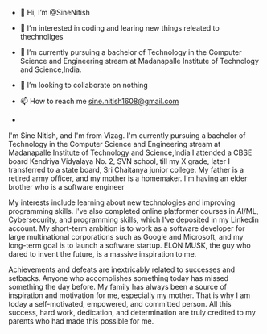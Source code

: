 - 👋 Hi, I’m @SineNitish
- 👀 I’m interested in coding and learing new things releated to thechnoliges 
- 🌱 I’m currently  pursuing a bachelor of Technology in the Computer Science and Engineering stream at Madanapalle Institute of Technology and Science,India.

- 💞️ I’m looking to collaborate on nothing
- 📫 How to reach me sine.nitish1608@gmail.com
- 
I'm Sine Nitish, and I'm from Vizag. I'm currently pursuing a bachelor of Technology in the Computer Science and Engineering stream at Madanapalle Institute of Technology
and Science,India
I attended a CBSE board Kendriya Vidyalaya No. 2, SVN school, till my X grade, later I transferred to a state board, Sri Chaitanya junior college. 
My father is a retired army officer, and my mother is a homemaker. I'm having an elder brother who is a software engineer
 
My interests include learning about new technologies and improving programming skills. I've also completed online platformer courses in AI/ML, Cybersecurity,
and programming skills, which I've deposited in my Linkedin account.
My short-term ambition is to work as a software developer for large multinational corporations such as Google and Microsoft, 
and my long-term goal is to launch a software startup. ELON MUSK, the guy who dared to invent the future, is a massive inspiration to me.

Achievements and defeats are inextricably related to successes and setbacks. Anyone who accomplishes something today has missed something the day before.
My family has always been a source of inspiration and motivation for me, especially my mother. That is why I am today a self-motivated, empowered, and committed person.
All this success, hard work, dedication, and determination are truly credited to my parents who had made this possible for me.

<!---
SineNitish/SineNitish is a ✨ special ✨ repository because its `README.md` (this file) appears on your GitHub profile.
You can click the Preview link to take a look at your changes.
--->
